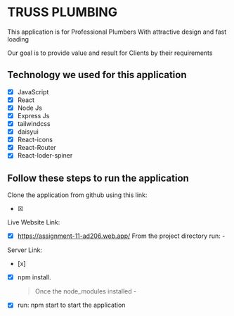 # TRUSS PLUMBING

This application is for Professional Plumbers With attractive design and fast loading

Our goal is to provide  value and result for Clients by their requirements

## Technology we used for this application

- [x] JavaScript
- [x] React
- [x] Node Js
- [x] Express Js
- [x] tailwindcss
- [x] daisyui
- [x] React-icons
- [x] React-Router
- [x] React-loder-spiner

## Follow these steps to run the application

Clone the application from github using this link:

- [x] 

Live Website Link: 

- [x] https://assignment-11-ad206.web.app/
From the project directory run: -

Server Link: 
- [x] 

- [x] npm install.
  > Once the node_modules installed -
- [x] run: npm start to start the application
      